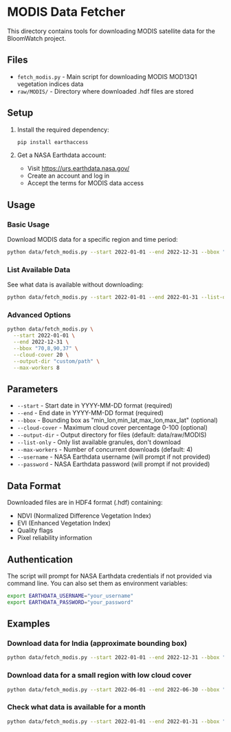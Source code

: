 # MODIS Data Fetcher

This directory contains tools for downloading MODIS satellite data for the BloomWatch project.

## Files

- `fetch_modis.py` - Main script for downloading MODIS MOD13Q1 vegetation indices data
- `raw/MODIS/` - Directory where downloaded .hdf files are stored

## Setup

1. Install the required dependency:
   ```bash
   pip install earthaccess
   ```

2. Get a NASA Earthdata account:
   - Visit https://urs.earthdata.nasa.gov/
   - Create an account and log in
   - Accept the terms for MODIS data access

## Usage

### Basic Usage

Download MODIS data for a specific region and time period:

```bash
python data/fetch_modis.py --start 2022-01-01 --end 2022-12-31 --bbox "70,8,90,37"
```

### List Available Data

See what data is available without downloading:

```bash
python data/fetch_modis.py --start 2022-01-01 --end 2022-01-31 --list-only
```

### Advanced Options

```bash
python data/fetch_modis.py \
  --start 2022-01-01 \
  --end 2022-12-31 \
  --bbox "70,8,90,37" \
  --cloud-cover 20 \
  --output-dir "custom/path" \
  --max-workers 8
```

## Parameters

- `--start` - Start date in YYYY-MM-DD format (required)
- `--end` - End date in YYYY-MM-DD format (required)
- `--bbox` - Bounding box as "min_lon,min_lat,max_lon,max_lat" (optional)
- `--cloud-cover` - Maximum cloud cover percentage 0-100 (optional)
- `--output-dir` - Output directory for files (default: data/raw/MODIS)
- `--list-only` - Only list available granules, don't download
- `--max-workers` - Number of concurrent downloads (default: 4)
- `--username` - NASA Earthdata username (will prompt if not provided)
- `--password` - NASA Earthdata password (will prompt if not provided)

## Data Format

Downloaded files are in HDF4 format (.hdf) containing:
- NDVI (Normalized Difference Vegetation Index)
- EVI (Enhanced Vegetation Index)
- Quality flags
- Pixel reliability information

## Authentication

The script will prompt for NASA Earthdata credentials if not provided via command line. You can also set them as environment variables:

```bash
export EARTHDATA_USERNAME="your_username"
export EARTHDATA_PASSWORD="your_password"
```

## Examples

### Download data for India (approximate bounding box)
```bash
python data/fetch_modis.py --start 2022-01-01 --end 2022-12-31 --bbox "68,6,97,37"
```

### Download data for a small region with low cloud cover
```bash
python data/fetch_modis.py --start 2022-06-01 --end 2022-06-30 --bbox "77,12,78,13" --cloud-cover 10
```

### Check what data is available for a month
```bash
python data/fetch_modis.py --start 2022-01-01 --end 2022-01-31 --bbox "70,8,90,37" --list-only
```
